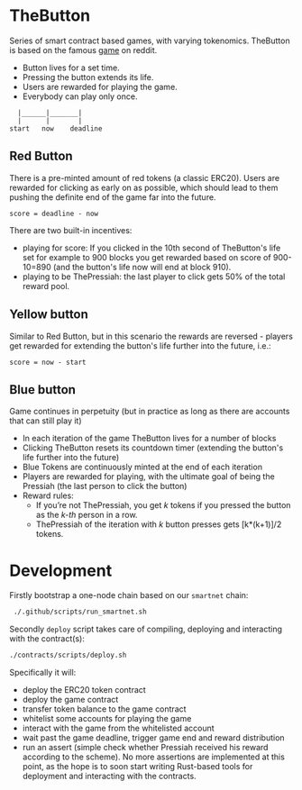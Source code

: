 # TheButton

Series of smart contract based games, with varying tokenomics.
TheButton is based on the famous [game](https://en.wikipedia.org/wiki/The_Button_(Reddit)) on reddit.
- Button lives for a set time.
- Pressing the button extends its life.
- Users are rewarded for playing the game.
- Everybody can play only once.

```
  |______|_______|
  |      |       |
start   now    deadline
```

## Red Button

There is a pre-minted amount of red tokens (a classic ERC20).
Users are rewarded for clicking as early on as possible, which should lead to them pushing the definite end of the game far into the future. 

```
score = deadline - now
```

There are two built-in incentives:
* playing for score: If you clicked in the 10th second of TheButton's life set for example to 900 blocks you get rewarded based on score of 900-10=890 (and the button's life now will end at block 910).
* playing to be ThePressiah: the last player to click gets 50% of the total reward pool.


## Yellow button

Similar to Red Button, but in this scenario the rewards are reversed - players get rewarded for extending the button's life further into the future, i.e.:

```
score = now - start
```

## Blue button

Game continues in perpetuity (but in practice as long as there are accounts that can still play it)
- In each iteration of the game TheButton lives for a number of blocks
- Clicking TheButton resets its countdown timer (extending the button's life further into the future)
- Blue Tokens are continuously minted at the end of each iteration
- Players are rewarded for playing, with the ultimate goal of being the Pressiah (the last person to click the button)
- Reward rules:
  - If you’re not ThePressiah, you get *k* tokens if you pressed the button as the *k-th* person in a row.
  - ThePressiah of the iteration with *k* button presses gets [k*(k+1)]/2 tokens.

# Development

Firstly bootstrap a one-node chain based on our `smartnet` chain:

```bash
 ./.github/scripts/run_smartnet.sh
```

Secondly `deploy` script takes care of compiling, deploying and interacting with the contract(s):

```bash
./contracts/scripts/deploy.sh
```

Specifically it will:
- deploy the ERC20 token contract
- deploy the game contract
- transfer token balance to the game contract
- whitelist some accounts for playing the game
- interact with the game from the whitelisted account
- wait past the game deadline, trigger game end and reward distribution
- run an assert (simple check whether Pressiah received his reward according to the scheme). No more assertions are implemented at this point, as the hope is to soon start writing Rust-based tools for deployment and interacting with the contracts. 

